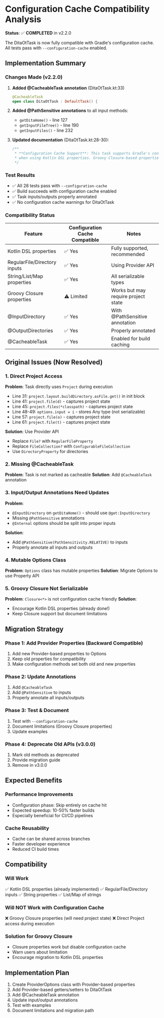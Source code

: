 # Configuration Cache Compatibility Analysis

**Status**: ✅ **COMPLETED** in v2.2.0

The DitaOtTask is now fully compatible with Gradle's configuration cache. All tests pass with `--configuration-cache` enabled.

## Implementation Summary

### Changes Made (v2.2.0)

1. **Added @CacheableTask annotation** (DitaOtTask.kt:33)
   ```kotlin
   @CacheableTask
   open class DitaOtTask : DefaultTask() {
   ```

2. **Added @PathSensitive annotations** to all input methods:
   - `getDitaHome()` - line 127
   - `getInputFileTree()` - line 190
   - `getInputFiles()` - line 232

3. **Updated documentation** (DitaOtTask.kt:28-30):
   ```kotlin
   /**
    * **Configuration Cache Support**: This task supports Gradle's configuration cache
    * when using Kotlin DSL properties. Groovy Closure-based properties may have limitations.
    */
   ```

### Test Results

- ✅ All 28 tests pass with `--configuration-cache`
- ✅ Build succeeds with configuration cache enabled
- ✅ Task inputs/outputs properly annotated
- ✅ No configuration cache warnings for DitaOtTask

### Compatibility Status

| Feature | Configuration Cache Compatible | Notes |
|---------|-------------------------------|-------|
| Kotlin DSL properties | ✅ Yes | Fully supported, recommended |
| RegularFile/Directory inputs | ✅ Yes | Using Provider API |
| String/List/Map properties | ✅ Yes | All serializable types |
| Groovy Closure properties | ⚠️ Limited | Works but may require project state |
| @InputDirectory | ✅ Yes | With @PathSensitive annotation |
| @OutputDirectories | ✅ Yes | Properly annotated |
| @CacheableTask | ✅ Yes | Enabled for build caching |

## Original Issues (Now Resolved)

### 1. Direct Project Access
**Problem**: Task directly uses `Project` during execution
- Line 31: `project.layout.buildDirectory.asFile.get()` in init block
- Line 41: `project.file(d)` - captures project state
- Line 45: `project.files(*classpath)` - captures project state
- Line 48-49: `options.input = i` - stores Any type (not serializable)
- Line 57: `project.file(o)` - captures project state
- Line 61: `project.file(t)` - captures project state

**Solution**: Use Provider API
- Replace `File?` with `RegularFileProperty`
- Replace `FileCollection?` with `ConfigurableFileCollection`
- Use `DirectoryProperty` for directories

### 2. Missing @CacheableTask
**Problem**: Task is not marked as cacheable
**Solution**: Add `@CacheableTask` annotation

### 3. Input/Output Annotations Need Updates
**Problem**:
- `@InputDirectory` on `getDitaHome()` - should use `@get:InputDirectory`
- Missing `@PathSensitive` annotations
- `@Internal` options should be split into proper inputs

**Solution**:
- Add `@PathSensitive(PathSensitivity.RELATIVE)` to inputs
- Properly annotate all inputs and outputs

### 4. Mutable Options Class
**Problem**: `Options` class has mutable properties
**Solution**: Migrate Options to use Property API

### 5. Groovy Closure Not Serializable
**Problem**: `Closure<*>` is not configuration cache friendly
**Solution**:
- Encourage Kotlin DSL properties (already done!)
- Keep Closure support but document limitations

## Migration Strategy

### Phase 1: Add Provider Properties (Backward Compatible)
1. Add new Provider-based properties to Options
2. Keep old properties for compatibility
3. Make configuration methods set both old and new properties

### Phase 2: Update Annotations
1. Add `@CacheableTask`
2. Add `@PathSensitive` to inputs
3. Properly annotate all inputs/outputs

### Phase 3: Test & Document
1. Test with `--configuration-cache`
2. Document limitations (Groovy Closure properties)
3. Update examples

### Phase 4: Deprecate Old APIs (v3.0.0)
1. Mark old methods as deprecated
2. Provide migration guide
3. Remove in v3.0.0

## Expected Benefits

### Performance Improvements
- Configuration phase: Skip entirely on cache hit
- Expected speedup: 10-50% faster builds
- Especially beneficial for CI/CD pipelines

### Cache Reusability
- Cache can be shared across branches
- Faster developer experience
- Reduced CI build times

## Compatibility

### Will Work
✅ Kotlin DSL properties (already implemented)
✅ RegularFile/Directory inputs
✅ String properties
✅ List/Map of strings

### Will NOT Work with Configuration Cache
❌ Groovy Closure properties (will need project state)
❌ Direct Project access during execution

### Solution for Groovy Closure
- Closure properties work but disable configuration cache
- Warn users about limitation
- Encourage migration to Kotlin DSL properties

## Implementation Plan

1. Create ProviderOptions class with Provider-based properties
2. Add Provider-based getters/setters to DitaOtTask
3. Add @CacheableTask annotation
4. Update input/output annotations
5. Test with examples
6. Document limitations and migration path
